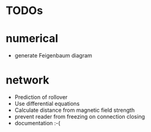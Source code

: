 
# TODOs

# numerical

* generate Feigenbaum diagram

# network

* Prediction of rollover
* Use differential equations
* Calculate distance from magnetic field strength
* prevent reader from freezing on connection closing
* documentation :-(

